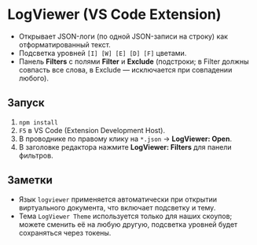 # LogViewer (VS Code Extension)

- Открывает JSON-логи (по одной JSON-записи на строку) как отформатированный текст.
- Подсветка уровней `[I] [W] [E] [D] [F]` цветами.
- Панель **Filters** с полями **Filter** и **Exclude** (подстроки; в Filter должны совпасть все слова, в Exclude — исключается при совпадении любого).

## Запуск
1. `npm install`
2. `F5` в VS Code (Extension Development Host).
3. В проводнике по правому клику на `*.json` → **LogViewer: Open**.
4. В заголовке редактора нажмите **LogViewer: Filters** для панели фильтров.

## Заметки
- Язык `logviewer` применяется автоматически при открытии виртуального документа, что включает подсветку и тему.
- Тема `LogViewer Theme` используется только для наших скоупов; можете сменить её на любую другую, подсветка уровней будет сохраняться через токены.
